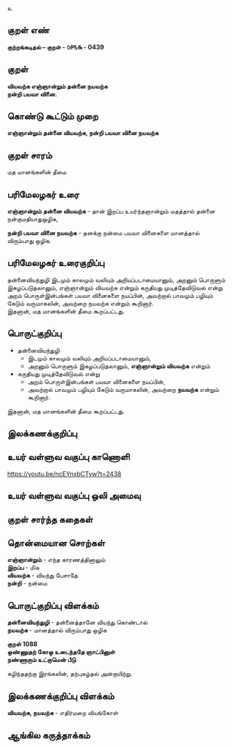 உ

## குறள் எண் 

**குற்றங்கடிதல் – குறள் - ௦௪௩௯ - 0439**  

## குறள் 

**வியவற்க எஞ்ஞான்றும் தன்னை நயவற்க  
நன்றி பயவா வினை.**

## கொண்டு கூட்டும் முறை

**எஞ்ஞான்றும் தன்னை வியவற்க, நன்றி பயவா வினை நயவற்க**

## குறள் சாரம் 

மத மானங்களின் தீமை  

## பரிமேலழகர் உரை

**எஞ்ஞான்றும் தன்னை வியவற்க** - தான் இறப்ப உயர்ந்தஞான்றும் மதத்தால் தன்னை நன்குமதியாதுஒழிக,  

**நன்றி பயவா வினை நயவற்க** - தனக்கு நன்மை பயவா வினைகளை மானத்தால் விரும்பாது ஒழிக.

## பரிமேலழகர் உரைகுறிப்பு   

தன்னைவியந்துழி இடமும் காலமும் வலியும் அறியப்படாமையானும், அறனும் பொருளும் இகழப்படுதலானும், எஞ்ஞான்றும் வியவற்க என்றும் கருதியது முடித்தேவிடுவல் என்று அறம் பொருள்இன்பங்கள் பயவா வினைகளை நயப்பின், அவற்றால் பாவமும் பழியும் கேடும் வருமாகலின், அவற்றை நயவற்க என்றும் கூறினார்.   
இதனான், மத மானங்களின் தீமை கூறப்பட்டது.    

## பொருட்குறிப்பு 

* தன்னைவியந்துழி  
   *  இடமும் காலமும் வலியும் அறியப்படாமையானும்,  
   *  அறனும் பொருளும் இகழப்படுதலானும், **எஞ்ஞான்றும் வியவற்க** என்றும்  
* கருதியது முடித்தேவிடுவல் என்று 
   * அறம் பொருள்இன்பங்கள் பயவா வினைகளை நயப்பின்,  
   * அவற்றால் பாவமும் பழியும் கேடும் வருமாகலின், அவற்றை **நயவற்க** என்றும் கூறினார்.   

இதனான், மத மானங்களின் தீமை கூறப்பட்டது.      

## இலக்கணக்குறிப்பு  


## உயர் வள்ளுவ வகுப்பு காணொளி

https://youtu.be/ncEYnxbCTyw?t=2438

## உயர் வள்ளுவ வகுப்பு ஒலி அமைவு 

 
## குறள் சார்ந்த கதைகள் 


## தொன்மையான சொற்கள்  

**எஞ்ஞான்றும்** - எந்த காரணத்தினாலும்   
**இறப்ப** - மிக  
**வியவற்க** - வியந்து பேசாதே   
**நன்றி** - நன்மை   

## பொருட்குறிப்பு விளக்கம்

**தன்னைவியந்துழி** - தன்னைத்தானே வியந்து கொண்டால்   
**நயவற்க** - மானத்தால் விரும்பாது ஒழிக  

**குறள் 1088**  
**ஒண்ணுதற் கோஒ உடைந்ததே ஞாட்பினுள்   
நண்ணாரும் உட்குமென் பீடு** 

கழிந்ததற்கு இரங்கலின், தற்புகழ்தல் அன்றாயிற்று.  

## இலக்கணக்குறிப்பு விளக்கம்

**வியவற்க, நயவற்க** - எதிர்மறை வியங்கோள்  

## ஆங்கில கருத்தாக்கம் 


